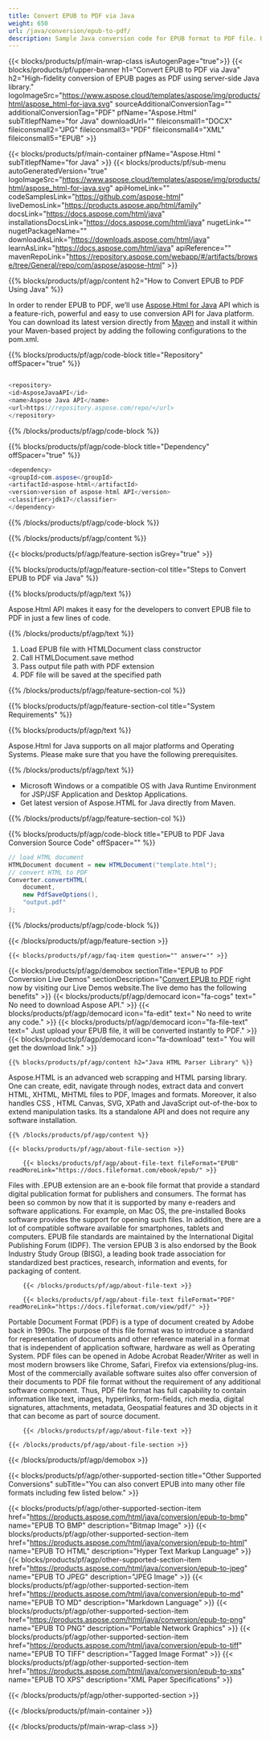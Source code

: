 ```yaml
---
title: Convert EPUB to PDF via Java 
weight: 650
url: /java/conversion/epub-to-pdf/ 
description: Sample Java conversion code for EPUB format to PDF file. Use this example code to convert EPUB to PDF within any Web or Desktop Java based application.
---
```


{{< blocks/products/pf/main-wrap-class isAutogenPage="true">}}
{{< blocks/products/pf/upper-banner h1="Convert EPUB to PDF via Java" h2="High-fidelity conversion of EPUB pages as PDF using server-side Java library." logoImageSrc="https://www.aspose.cloud/templates/aspose/img/products/html/aspose_html-for-java.svg" sourceAdditionalConversionTag="" additionalConversionTag="PDF" pfName="Aspose.Html" subTitlepfName="for Java" downloadUrl="" fileiconsmall1="DOCX" fileiconsmall2="JPG" fileiconsmall3="PDF" fileiconsmall4="XML" fileiconsmall5="EPUB" >}}

{{< blocks/products/pf/main-container pfName="Aspose.Html " subTitlepfName="for Java" >}}
{{< blocks/products/pf/sub-menu autoGeneratedVersion="true" logoImageSrc="https://www.aspose.cloud/templates/aspose/img/products/html/aspose_html-for-java.svg" apiHomeLink="" codeSamplesLink="https://github.com/aspose-html" liveDemosLink="https://products.aspose.app/html/family" docsLink="https://docs.aspose.com/html/java" installationsDocsLink="https://docs.aspose.com/html/java" nugetLink="" nugetPackageName="" downloadAsLink="https://downloads.aspose.com/html/java" learnAsLink="https://docs.aspose.com/html/java" apiReference="" mavenRepoLink="https://repository.aspose.com/webapp/#/artifacts/browse/tree/General/repo/com/aspose/aspose-html" >}}

{{% blocks/products/pf/agp/content h2="How to Convert EPUB to PDF Using Java" %}}

 In order to render EPUB to PDF, we’ll use
 [Aspose.Html for Java](https://products.aspose.com/html/java) 
 API which is a feature-rich, powerful and easy to use conversion API for Java platform. You can download its latest version directly from
 [Maven](https://repository.aspose.com/webapp/#/artifacts/browse/tree/General/repo/com/aspose/aspose-html) 
 and install it within your Maven-based project by adding the following configurations to the pom.xml.

{{% blocks/products/pf/agp/code-block title="Repository" offSpacer="true" %}}

```cs

<repository>
<id>AsposeJavaAPI</id>
<name>Aspose Java API</name>
<url>https://repository.aspose.com/repo/</url>
</repository>

```

{{% /blocks/products/pf/agp/code-block %}}

{{% blocks/products/pf/agp/code-block title="Dependency" offSpacer="true" %}}

```cs
<dependency>
<groupId>com.aspose</groupId>
<artifactId>aspose-html</artifactId>
<version>version of aspose-html API</version>
<classifier>jdk17</classifier>
</dependency>

```

{{% /blocks/products/pf/agp/code-block %}}

{{% /blocks/products/pf/agp/content %}}

{{< blocks/products/pf/agp/feature-section isGrey="true" >}}

{{% blocks/products/pf/agp/feature-section-col title="Steps to Convert EPUB to PDF via Java" %}}

{{% blocks/products/pf/agp/text %}}

 Aspose.Html API makes it easy for the developers to convert EPUB file to PDF in just a few lines of code.

{{% /blocks/products/pf/agp/text %}}

1.  Load EPUB file with HTMLDocument class constructor
1.  Call HTMLDocument.save method
1.  Pass output file path with PDF extension
1.  PDF file will be saved at the specified path

{{% /blocks/products/pf/agp/feature-section-col %}}

{{% blocks/products/pf/agp/feature-section-col title="System Requirements" %}}

{{% blocks/products/pf/agp/text %}}

 Aspose.Html for Java supports on all major platforms and Operating Systems. Please make sure that you have the following prerequisites.

{{% /blocks/products/pf/agp/text %}}

- Microsoft Windows or a compatible OS with Java Runtime Environment for JSP/JSF Application and Desktop Applications.
- Get latest version of Aspose.HTML for Java directly from Maven.

{{% /blocks/products/pf/agp/feature-section-col %}}

{{% blocks/products/pf/agp/code-block title="EPUB to PDF Java Conversion Source Code" offSpacer="" %}}

```cs
// load HTML document
HTMLDocument document = new HTMLDocument("template.html");
// convert HTML to PDF
Converter.convertHTML(
    document,
    new PdfSaveOptions(),
    "output.pdf"
);   

```

{{% /blocks/products/pf/agp/code-block %}}

{{< /blocks/products/pf/agp/feature-section >}}

    {{< blocks/products/pf/agp/faq-item question="" answer="" >}}
 

<!-- aboutfile Starts -->

{{< blocks/products/pf/agp/demobox sectionTitle="EPUB to PDF Conversion Live Demos" sectionDescription="[Convert EPUB to PDF](https://products.aspose.app/html/conversion/epub-to-pdf) right now by visiting our Live Demos website.The live demo has the following benefits" >}}
        {{< blocks/products/pf/agp/democard icon="fa-cogs" text=" No need to download Aspose API." >}}
        {{< blocks/products/pf/agp/democard icon="fa-edit" text=" No need to write any code." >}}
        {{< blocks/products/pf/agp/democard icon="fa-file-text" text=" Just upload your EPUB file, it will be converted instantly to PDF." >}}
        {{< blocks/products/pf/agp/democard icon="fa-download" text=" You will get the download link." >}}

    {{% blocks/products/pf/agp/content h2="Java HTML Parser Library" %}}

 Aspose.HTML is an advanced web scrapping and HTML parsing library. One can create, edit, navigate through nodes, extract data and convert HTML, XHTML, MHTML files to PDF, Images and formats. Moreover, it also handles CSS , HTML Canvas, SVG, XPath and JavaScript out-of-the-box to extend manipulation tasks. Its a standalone API and does not require any software installation. ‎



    {{% /blocks/products/pf/agp/content %}}

    {{< blocks/products/pf/agp/about-file-section >}}

        {{< blocks/products/pf/agp/about-file-text fileFormat="EPUB" readMoreLink="https://docs.fileformat.com/ebook/epub/" >}}

Files with .EPUB extension are an e-book file format that provide a standard digital publication format for publishers and consumers. The format has been so common by now that it is supported by many e-readers and software applications. For example, on Mac OS, the pre-installed Books software provides the support for opening such files. In addition, there are a lot of compatible software available for smartphones, tablets and computers. EPUB file standards are maintained by the International Digital Publishing Forum (IDPF). The version EPUB 3 is also endorsed by the Book Industry Study Group (BISG), a leading book trade association for standardized best practices, research, information and events, for packaging of content.


        {{< /blocks/products/pf/agp/about-file-text >}}

        {{< blocks/products/pf/agp/about-file-text fileFormat="PDF" readMoreLink="https://docs.fileformat.com/view/pdf/" >}}

Portable Document Format (PDF) is a type of document created by Adobe back in 1990s. The purpose of this file format was to introduce a standard for representation of documents and other reference material in a format that is independent of application software, hardware as well as Operating System. PDF files can be opened in Adobe Acrobat Reader/Writer as well in most modern browsers like Chrome, Safari, Firefox via extensions/plug-ins. Most of the commercially available software suites also offer conversion of their documents to PDF file format without the requirement of any additional software component. Thus, PDF file format has full capability to contain information like text, images, hyperlinks, form-fields, rich media, digital signatures, attachments, metadata, Geospatial features and 3D objects in it that can become as part of source document.


        {{< /blocks/products/pf/agp/about-file-text >}}

    {{< /blocks/products/pf/agp/about-file-section >}}

{{< /blocks/products/pf/agp/demobox >}}

<!-- aboutfile Ends -->

{{< blocks/products/pf/agp/other-supported-section title="Other Supported Conversions" subTitle="You can also convert EPUB into many other file formats including few listed below." >}}

{{< blocks/products/pf/agp/other-supported-section-item href="https://products.aspose.com/html/java/conversion/epub-to-bmp" name="EPUB TO BMP" description="Bitmap Image" >}}
{{< blocks/products/pf/agp/other-supported-section-item href="https://products.aspose.com/html/java/conversion/epub-to-html" name="EPUB TO HTML" description="Hyper Text Markup Language" >}}
{{< blocks/products/pf/agp/other-supported-section-item href="https://products.aspose.com/html/java/conversion/epub-to-jpeg" name="EPUB TO JPEG" description="JPEG Image" >}}
{{< blocks/products/pf/agp/other-supported-section-item href="https://products.aspose.com/html/java/conversion/epub-to-md" name="EPUB TO MD" description="Markdown Language" >}}
{{< blocks/products/pf/agp/other-supported-section-item href="https://products.aspose.com/html/java/conversion/epub-to-png" name="EPUB TO PNG" description="Portable Network Graphics" >}}
{{< blocks/products/pf/agp/other-supported-section-item href="https://products.aspose.com/html/java/conversion/epub-to-tiff" name="EPUB TO TIFF" description="Tagged Image Format" >}}
{{< blocks/products/pf/agp/other-supported-section-item href="https://products.aspose.com/html/java/conversion/epub-to-xps" name="EPUB TO XPS" description="XML Paper Specifications" >}}

{{< /blocks/products/pf/agp/other-supported-section >}}

{{< /blocks/products/pf/main-container >}}
    
{{< /blocks/products/pf/main-wrap-class >}}